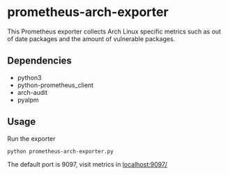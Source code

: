 # prometheus-arch-exporter

This Prometheus exporter collects Arch Linux specific metrics such as out of date packages and the amount of vulnerable packages.

## Dependencies

* python3
* python-prometheus_client
* arch-audit
* pyalpm

## Usage

Run the exporter
```bash
python prometheus-arch-exporter.py
```

The default port is 9097, visit metrics in [localhost:9097/](http://localhost:9097/)
